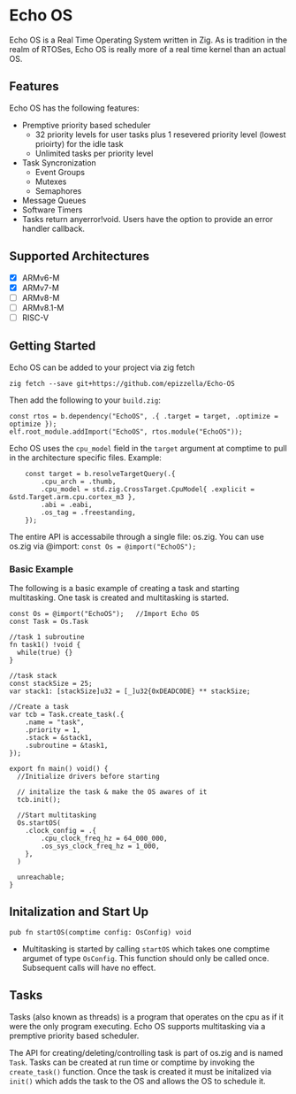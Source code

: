 # Echo OS

Echo OS is a Real Time Operating System written in Zig.  As is tradition in the realm of RTOSes, Echo OS is really more of a real time kernel than an actual OS.

## Features

Echo OS has the following features:

- Premptive priority based scheduler
  - 32 priority levels for user tasks plus 1 resevered priority level (lowest prioirty) for the idle task
  - Unlimited tasks per priority level
- Task Syncronization
  - Event Groups
  - Mutexes
  - Semaphores
- Message Queues
- Software Timers
- Tasks return anyerror!void.  Users have the option to provide an error handler callback.

## Supported Architectures

- [X] ARMv6-M
- [X] ARMv7-M
- [ ] ARMv8-M
- [ ] ARMv8.1-M
- [ ] RISC-V

## Getting Started

Echo OS can be added to your project via zig fetch

```zig fetch --save git+https://github.com/epizzella/Echo-OS```

Then add the following to your ```build.zig```:

```
const rtos = b.dependency("EchoOS", .{ .target = target, .optimize = optimize });
elf.root_module.addImport("EchoOS", rtos.module("EchoOS"));
```

Echo OS uses the ```cpu_model``` field in the ```target``` argument at comptime to pull in the architecture specific files.  Example:

```
    const target = b.resolveTargetQuery(.{
        .cpu_arch = .thumb,
        .cpu_model = std.zig.CrossTarget.CpuModel{ .explicit = &std.Target.arm.cpu.cortex_m3 },
        .abi = .eabi,
        .os_tag = .freestanding,
    });
```

The entire API is accessabile through a single file:  os.zig.  You can use os.zig via @import: ```const Os = @import("EchoOS");```

### Basic Example

The following is a basic example of creating a task and starting multitasking.  One task is created and multitasking is started.

```
const Os = @import("EchoOS");   //Import Echo OS 
const Task = Os.Task

//task 1 subroutine
fn task1() !void {      
  while(true) {}
}

//task stack
const stackSize = 25;
var stack1: [stackSize]u32 = [_]u32{0xDEADC0DE} ** stackSize;   

//Create a task
var tcb = Task.create_task(.{
    .name = "task",
    .priority = 1,
    .stack = &stack1,
    .subroutine = &task1,
});

export fn main() void() {
  //Initialize drivers before starting

  // initalize the task & make the OS awares of it
  tcb.init();  

  //Start multitasking
  Os.startOS(    
    .clock_config = .{
        .cpu_clock_freq_hz = 64_000_000,
        .os_sys_clock_freq_hz = 1_000,
    },
  )
  
  unreachable;
}
```

## Initalization and Start Up

```pub fn startOS(comptime config: OsConfig) void```

- Multitasking is started by calling ```startOS``` which takes one comptime argumet of type ```OsConfig```.  This function should
  only be called once.  Subsequent calls will have no effect.

## Tasks
Tasks (also known as threads) is a program that operates on the cpu as if it were the only program executing.  Echo OS
supports multitasking via a premptive priority based scheduler.

The API for creating/deleting/controlling task is part of os.zig and is named ```Task```.  Tasks can be created at run time or comptime by invoking the
```create_task()``` function.  Once the task is created it must be initalized via ```init()``` which adds the task to the OS and allows the OS to schedule it.

